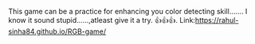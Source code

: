 
This game can be a practice for enhancing you color detecting skill.......
    I know it sound stupid......,atleast give it a try.
    👍👍👍.
Link:https://rahul-sinha84.github.io/RGB-game/
